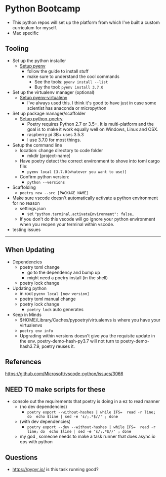 # Python Bootcamp

* This python repos will set up the platform from which I've built a custom curriculum for myself.
* Mac specific

## Tooling

* Set up the python installer
  * [Setup pyenv](https://github.com/pyenv/pyenv#homebrew-in-macos)
    * follow the guide to install stuff
    * make sure to understand the cool commands
      * See the tools: `pyenv install --list`
      * Buy the tool: `pyenv install 3.7.0`
* Set up the virtualenv manager (optional)
  * [Setup pyenv-virtualenv](https://github.com/pyenv/pyenv-virtualenv)
    * I've always used this. I think it's good to have just in case some scientist has anaconda or micropython
* Set up package manager/scaffolder
  * [Setup python-poetry](https://python-poetry.org/docs/#osx--linux--bashonwindows-install-instructions)
    * Poetry requires Python 2.7 or 3.5+. It is multi-platform and the goal is to make it work equally well on Windows, Linux and OSX.
    * raspberry pi 3B+ uses 3.5.3
    * I use 3.7.0 for most things.
* Setup the command line
  * location: change directory to code folder
    * mkdir [project-name]
  * Have poetry detect the correct environment to shove into toml cargo file:
    * `pyenv local [3.7.0(whatever you want to use)]`
  * Confirm python version:
    * `python --versions`
* Scaffolding
  * `poetry new --src [PACKAGE_NAME]`
* Make sure vscode doesn't automatically activate a python environment for no reason
  * settings.json
    * set `"python.terminal.activateEnvironment": false,`
  * If you don't do this vscode will go ignore your python environment when you reopen your terminal within vscode.
* testing issues
---

## When Updating

* Dependencies
  * poetry toml change
    * go to the dependency and bump up
    * might need a poetry install (in the shell)
  * poetry lock change
* Updating python
  * in root `pyenv local [new version]`
  * poetry toml manual change
  * poetry lock change
    * `poetry lock` auto generates
* Keep in Minds
  * $HOME/Library/Caches/pypoetry/virtualenvs is where you have your virtualenvs
  * `poetry env info`
  * Upgrading within versions doesn't give you the requisite update in the env. poetry-demo-hash-py3.7 will not turn to poetry-demo-hash3.7.9, poetry reuses it.
  
## References

<https://github.com/Microsoft/vscode-python/issues/3066>

## NEED TO make scripts for these

* console out the requirements that poetry is doing in a ez to read manner
  * (no dev dependencies)
    * `poetry export --without-hashes | while IFS=  read -r line; do  echo $line | sed -e 's/;.*$//' ; done`
  * (with dev dependencies)
    * `poetry export --dev --without-hashes | while IFS=  read -r line; do  echo $line | sed -e 's/;.*$//' ; done`
  * my god , someone needs to make a task runner that does async io ops with python

## Questions

* <https://pypyr.io/> is this task running good?
